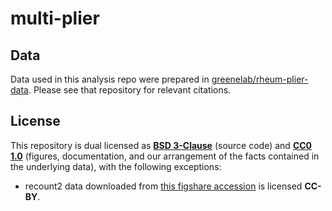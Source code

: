 # multi-plier

## Data

Data used in this analysis repo were prepared in [greenelab/rheum-plier-data](https://github.com/greenelab/). 
Please see that repository for relevant citations.

## License 

This repository is dual licensed as **[BSD 3-Clause](https://github.com/greenelab/multi-plier/blob/master/LICENSE_BSD-3.md)** (source code) and **[CC0 1.0](https://github.com/greenelab/multi-plier/blob/master/LICENSE_CC0.md)** (figures, documentation, and our arrangement of the facts contained in the underlying data), with the following exceptions:

* recount2 data downloaded from [this figshare accession](https://doi.org/10.6084/m9.figshare.5716033.v4) is licensed **CC-BY**.
